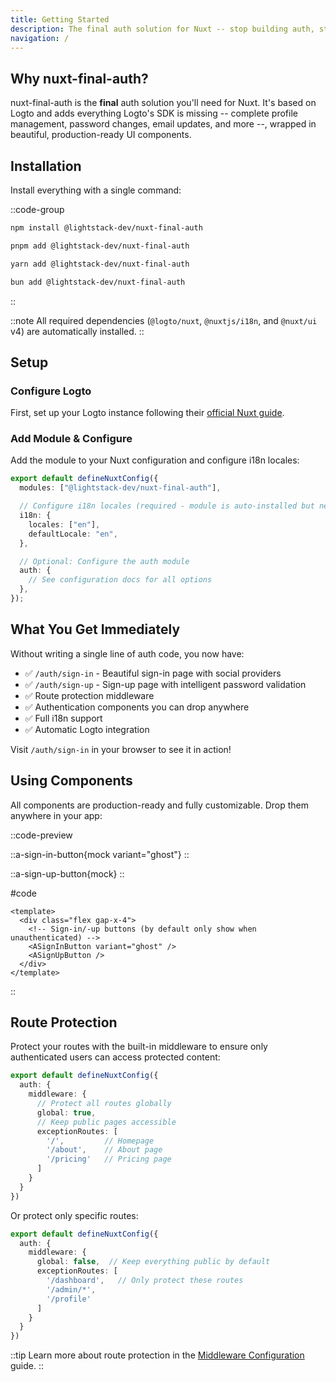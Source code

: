 ```yaml
---
title: Getting Started
description: The final auth solution for Nuxt -- stop building auth, start shipping features
navigation: /
---
```


## Why nuxt-final-auth?

nuxt-final-auth is the **final** auth solution you'll need for Nuxt. It's based on Logto and adds everything Logto's SDK is missing -- complete profile management, password changes, email updates, and more --, wrapped in beautiful, production-ready UI components.

## Installation

Install everything with a single command:

::code-group
```bash [npm]
npm install @lightstack-dev/nuxt-final-auth
```

```bash [pnpm]
pnpm add @lightstack-dev/nuxt-final-auth
```

```bash [yarn]
yarn add @lightstack-dev/nuxt-final-auth
```

```bash [bun]
bun add @lightstack-dev/nuxt-final-auth
```
::

::note
All required dependencies (`@logto/nuxt`, `@nuxtjs/i18n`, and `@nuxt/ui` v4) are automatically installed.
::

## Setup

### Configure Logto

First, set up your Logto instance following their [official Nuxt guide](https://docs.logto.io/quick-starts/nuxt).

### Add Module & Configure

Add the module to your Nuxt configuration and configure i18n locales:

```typescript [nuxt.config.ts]
export default defineNuxtConfig({
  modules: ["@lightstack-dev/nuxt-final-auth"],

  // Configure i18n locales (required - module is auto-installed but needs your locale config)
  i18n: {
    locales: ["en"],
    defaultLocale: "en",
  },

  // Optional: Configure the auth module
  auth: {
    // See configuration docs for all options
  },
});
```

## What You Get Immediately

Without writing a single line of auth code, you now have:

- ✅ `/auth/sign-in` - Beautiful sign-in page with social providers
- ✅ `/auth/sign-up` - Sign-up page with intelligent password validation
- ✅ Route protection middleware
- ✅ Authentication components you can drop anywhere
- ✅ Full i18n support
- ✅ Automatic Logto integration

Visit `/auth/sign-in` in your browser to see it in action!

## Using Components

All components are production-ready and fully customizable. Drop them anywhere in your app:

::code-preview
<div class="flex gap-x-4">

::a-sign-in-button{mock variant="ghost"}
::

::a-sign-up-button{mock}
::

</div>

#code

```vue {4, 5}
<template>
  <div class="flex gap-x-4">
    <!-- Sign-in/-up buttons (by default only show when unauthenticated) -->
    <ASignInButton variant="ghost" />
    <ASignUpButton />
  </div>
</template>
```
::

## Route Protection

Protect your routes with the built-in middleware to ensure only authenticated users can access protected content:

```typescript [nuxt.config.ts]
export default defineNuxtConfig({
  auth: {
    middleware: {
      // Protect all routes globally
      global: true,
      // Keep public pages accessible
      exceptionRoutes: [
        '/',         // Homepage
        '/about',    // About page
        '/pricing'   // Pricing page
      ]
    }
  }
})
```

Or protect only specific routes:

```typescript [nuxt.config.ts]
export default defineNuxtConfig({
  auth: {
    middleware: {
      global: false,  // Keep everything public by default
      exceptionRoutes: [
        '/dashboard',   // Only protect these routes
        '/admin/*',
        '/profile'
      ]
    }
  }
})
```

::tip
Learn more about route protection in the [Middleware Configuration](/docs/configuration/middleware) guide.
::
